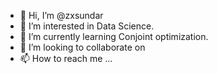 - 👋 Hi, I’m @zxsundar
- 👀 I’m interested in Data Science.
- 🌱 I’m currently learning Conjoint optimization.
- 💞️ I’m looking to collaborate on 
- 📫 How to reach me ...

<!---
zxsundar/zxsundar is a ✨ special ✨ repository because its `README.md` (this file) appears on your GitHub profile.
You can click the Preview link to take a look at your changes.
--->
